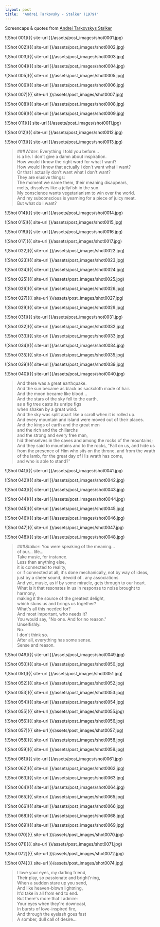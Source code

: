 ```yaml
---
layout: post
title:  "Andrei Tarkovsky - Stalker (1979)"
---
```


Screencaps & quotes from [Andrei Tarkovskys Stalker](http://www.imdb.com/title/tt0079944/)

![Shot 001]({{ site-url }}/assets/post_images/shot0001.jpg)

![Shot 002]({{ site-url }}/assets/post_images/shot0002.jpg)

![Shot 003]({{ site-url }}/assets/post_images/shot0003.jpg)

![Shot 004]({{ site-url }}/assets/post_images/shot0004.jpg)

![Shot 005]({{ site-url }}/assets/post_images/shot0005.jpg)

![Shot 006]({{ site-url }}/assets/post_images/shot0006.jpg)

![Shot 007]({{ site-url }}/assets/post_images/shot0007.jpg)

![Shot 008]({{ site-url }}/assets/post_images/shot0008.jpg)

![Shot 009]({{ site-url }}/assets/post_images/shot0009.jpg)

![Shot 011]({{ site-url }}/assets/post_images/shot0011.jpg)

![Shot 012]({{ site-url }}/assets/post_images/shot0012.jpg)

![Shot 013]({{ site-url }}/assets/post_images/shot0013.jpg)

> ###_Writer_:
> Everything I told you before...  
> is a lie. I don't give a damn about inspiration.  
> How would i know the right word for what I want?  
> How would i know that actually i don't want what I want?  
> Or that I actually don't want what I don't want?  
> They are elusive things:  
> The moment we name them, their meaning disappears,  
> melts, dissolves like a jellyfish in the sun.  
> My conscience wants vegetarianism to win over the world.  
> And my subconscious is yearning for a piece of juicy meat.  
> But what do I want?  

![Shot 014]({{ site-url }}/assets/post_images/shot0014.jpg)

![Shot 015]({{ site-url }}/assets/post_images/shot0015.jpg)

![Shot 016]({{ site-url }}/assets/post_images/shot0016.jpg)

![Shot 017]({{ site-url }}/assets/post_images/shot0017.jpg)

![Shot 022]({{ site-url }}/assets/post_images/shot0022.jpg)

![Shot 023]({{ site-url }}/assets/post_images/shot0023.jpg)

![Shot 024]({{ site-url }}/assets/post_images/shot0024.jpg)

![Shot 025]({{ site-url }}/assets/post_images/shot0025.jpg)

![Shot 026]({{ site-url }}/assets/post_images/shot0026.jpg)

![Shot 027]({{ site-url }}/assets/post_images/shot0027.jpg)

![Shot 029]({{ site-url }}/assets/post_images/shot0029.jpg)

![Shot 031]({{ site-url }}/assets/post_images/shot0031.jpg)

![Shot 032]({{ site-url }}/assets/post_images/shot0032.jpg)

![Shot 033]({{ site-url }}/assets/post_images/shot0033.jpg)

![Shot 034]({{ site-url }}/assets/post_images/shot0034.jpg)

![Shot 035]({{ site-url }}/assets/post_images/shot0035.jpg)

![Shot 039]({{ site-url }}/assets/post_images/shot0039.jpg)

![Shot 040]({{ site-url }}/assets/post_images/shot0040.jpg)

> And there was a great earthquake.  
> And the sun became as black as sackcloth made of hair.  
> And the moon became like blood...  
> And the stars of the sky fell to the earth,  
> as a fig tree casts its unripe figs  
> when shaken by a great wind.  
> And the sky was split apart like a scroll when it is rolled up.  
> And every mountain and island were moved out of their places.  
> And the kings of earth and the great men  
> and the rich and the chiliarchs   
> and the strong and every free man,  
> hid themselves in the caves and among the rocks of the mountains;  
> And they said to mountains and to the rocks, "Fall on us, and hide us from the presence of Him who sits on the throne,
> and from the wrath of the lamb, for the great day of His wrath has come,  
> and who is able to stand?"

![Shot 041]({{ site-url }}/assets/post_images/shot0041.jpg)

![Shot 042]({{ site-url }}/assets/post_images/shot0042.jpg)

![Shot 043]({{ site-url }}/assets/post_images/shot0043.jpg)

![Shot 044]({{ site-url }}/assets/post_images/shot0044.jpg)

![Shot 045]({{ site-url }}/assets/post_images/shot0045.jpg)

![Shot 046]({{ site-url }}/assets/post_images/shot0046.jpg)

![Shot 047]({{ site-url }}/assets/post_images/shot0047.jpg)

![Shot 048]({{ site-url }}/assets/post_images/shot0048.jpg)

> ###_Stalker_:
> You were speaking of the meaning...  
> of our... life...  
> Take music, for instance.  
> Less than anything else,  
> it is connected to reality,  
> or if connected at all, it's done mechanically, not by way of ideas,  
> just by a sheer sound, devoid of.. any associations.  
> And yet, music, as if by some miracle, gets through to our heart.  
> What is it that resonates in us in response to noise brought to harmony,  
> making it the source of the greatest delight,  
> which stuns us and brings us together?  
> What's all this needed for?  
> And most important, who needs it?  
> You would say, "No one. And for no reason."  
> Unselfishly.  
> No.  
> I don't think so.  
> After all, everything has some sense.  
> Sense and reason.  

![Shot 049]({{ site-url }}/assets/post_images/shot0049.jpg)

![Shot 050]({{ site-url }}/assets/post_images/shot0050.jpg)

![Shot 051]({{ site-url }}/assets/post_images/shot0051.jpg)

![Shot 052]({{ site-url }}/assets/post_images/shot0052.jpg)

![Shot 053]({{ site-url }}/assets/post_images/shot0053.jpg)

![Shot 054]({{ site-url }}/assets/post_images/shot0054.jpg)

![Shot 055]({{ site-url }}/assets/post_images/shot0055.jpg)

![Shot 056]({{ site-url }}/assets/post_images/shot0056.jpg)

![Shot 057]({{ site-url }}/assets/post_images/shot0057.jpg)

![Shot 058]({{ site-url }}/assets/post_images/shot0058.jpg)

![Shot 059]({{ site-url }}/assets/post_images/shot0059.jpg)

![Shot 061]({{ site-url }}/assets/post_images/shot0061.jpg)

![Shot 062]({{ site-url }}/assets/post_images/shot0062.jpg)

![Shot 063]({{ site-url }}/assets/post_images/shot0063.jpg)

![Shot 064]({{ site-url }}/assets/post_images/shot0064.jpg)

![Shot 065]({{ site-url }}/assets/post_images/shot0065.jpg)

![Shot 066]({{ site-url }}/assets/post_images/shot0066.jpg)

![Shot 068]({{ site-url }}/assets/post_images/shot0068.jpg)

![Shot 069]({{ site-url }}/assets/post_images/shot0069.jpg)

![Shot 070]({{ site-url }}/assets/post_images/shot0070.jpg)

![Shot 071]({{ site-url }}/assets/post_images/shot0071.jpg)

![Shot 072]({{ site-url }}/assets/post_images/shot0072.jpg)

![Shot 074]({{ site-url }}/assets/post_images/shot0074.jpg)

> I love your eyes, my darling friend,  
> Their play, so passionate and bright'ning,  
> When a sudden stare up you send,  
> And like heaven-blown lightning,  
> It'd take in all from end to end.  
> But there's more that I admire:  
> Your eyes when they're downcast,  
> In bursts of love-inspired fire,  
> And through the eyelash goes fast  
> A somber, dull call of desire...

